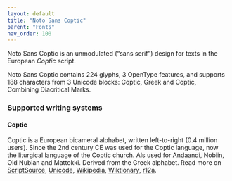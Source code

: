 ```yaml
---
layout: default
title: "Noto Sans Coptic"
parent: "Fonts"
nav_order: 100
---
```

Noto Sans Coptic is an unmodulated (“sans serif”) design for texts in the European _Coptic_ script. 

Noto Sans Coptic contains 224 glyphs, 3 OpenType features, and supports 188 characters from 3 Unicode blocks: Coptic, Greek and Coptic, Combining Diacritical Marks.


### Supported writing systems


#### Coptic

Coptic is a European bicameral alphabet, written left-to-right (0.4 million users). Since the 2nd century CE was used for the Coptic language, now the liturgical language of the Coptic church. Als used for Andaandi, Nobiin, Old Nubian and Mattokki. Derived from the Greek alphabet. Read more on [ScriptSource](https://scriptsource.org/scr/Copt), [Unicode](https://www.unicode.org/versions/Unicode13.0.0/ch07.pdf#G16256), [Wikipedia](https://en.wikipedia.org/wiki/ISO_15924:Copt), [Wiktionary](https://en.wiktionary.org/wiki/Category:Coptic_script), [r12a](https://r12a.github.io/scripts/links?iso=Copt).

